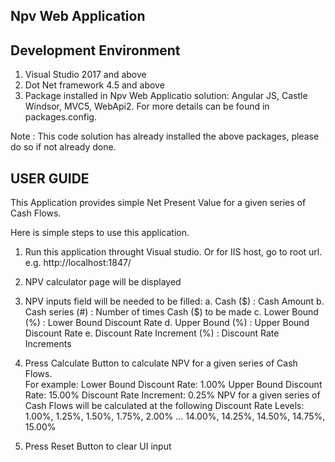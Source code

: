 Npv Web Application
------------------------------------------------

Development Environment
------------------------------------------------
1. Visual Studio 2017 and above 
2. Dot Net framework 4.5 and above
3. Package installed in Npv Web Applicatio solution:
Angular JS, Castle Windsor, MVC5, WebApi2. For more details can be found in packages.config. 

Note : This code solution has already installed the above packages, please do so if not already done.

USER GUIDE
------------------------------------------------
This Application provides simple Net Present Value for a given series of Cash Flows. 

Here is simple steps to use this application. 
1. Run this application throught Visual studio. Or for IIS host, go to root url. e.g. http://localhost:1847/
2. NPV calculator page will be displayed
3. NPV inputs field will be needed to be filled:
	a. Cash ($) : Cash Amount
	b. Cash series (#) : Number of times Cash ($) to be made
	c. Lower Bound (%) : Lower Bound Discount Rate
	d. Upper Bound (%) : Upper Bound Discount Rate
	e. Discount Rate Increment (%) : Discount Rate Increments
4. Press Calculate Button to calculate NPV for a given series of Cash Flows.  
   For example:
	 Lower Bound Discount Rate: 1.00%
	 Upper Bound Discount Rate: 15.00%
	 Discount Rate Increment: 0.25%
	 NPV for a given series of Cash Flows will be calculated at the following Discount Rate Levels: 1.00%,
	1.25%, 1.50%, 1.75%, 2.00% ... 14.00%, 14.25%, 14.50%, 14.75%, 15.00%

5. Press Reset Button to clear UI input
